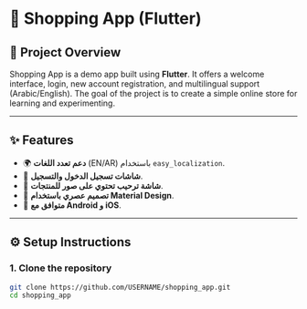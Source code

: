 # 👜 Shopping App (Flutter)

## 📌 Project Overview
Shopping App is a demo app built using **Flutter**.
It offers a welcome interface, login, new account registration, and multilingual support (Arabic/English).
The goal of the project is to create a simple online store for learning and experimenting.

---

## ✨ Features
- 🌍 **دعم تعدد اللغات** (EN/AR) باستخدام `easy_localization`.
- 👤 **شاشات تسجيل الدخول والتسجيل**.
- 🛒 **شاشة ترحيب تحتوي على صور للمنتجات**.
- 🎨 **تصميم عصري باستخدام Material Design**.
- 📱 **متوافق مع Android و iOS**.

---

## ⚙️ Setup Instructions

### 1. Clone the repository
```bash
git clone https://github.com/USERNAME/shopping_app.git
cd shopping_app

